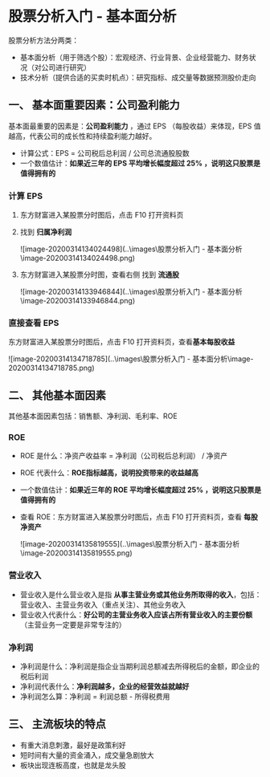 # 股票分析入门 - 基本面分析

股票分析方法分两类：

- 基本面分析（用于筛选个股）：宏观经济、行业背景、企业经营能力、财务状况（对公司进行研究）
- 技术分析（提供合适的买卖时机点）：研究指标、成交量等数据预测股价走向

<!-- more -->

## 一、 基本面重要因素：公司盈利能力

基本面最重要的因素是：**公司盈利能力**  ，通过 EPS （每股收益）来体现，EPS 值越高，代表公司的成长性和持续盈利能力越好。

- 计算公式：EPS = 公司税后总利润 / 公司总流通股股数
- 一个数值估计：**如果近三年的 EPS 平均增长幅度超过 25% ，说明这只股票是值得拥有的**

### 计算 EPS

1. 东方财富进入某股票分时图后，点击 F10 打开资料页

2. 找到 **归属净利润** 

   ![image-20200314134024498](..\images\股票分析入门 - 基本面分析\image-20200314134024498.png) 

3. 东方财富进入某股票分时图，查看右侧 找到 **流通股** 

   ![image-20200314133946844](..\images\股票分析入门 - 基本面分析\image-20200314133946844.png) 

### 直接查看 EPS

东方财富进入某股票分时图后，点击 F10 打开资料页，查看**基本每股收益**

![image-20200314134718785](..\images\股票分析入门 - 基本面分析\image-20200314134718785.png) 

## 二、 其他基本面因素

其他基本面因素包括：销售额、净利润、毛利率、ROE 

### ROE

- ROE 是什么：净资产收益率 = 净利润（公司税后总利润） / 净资产

- ROE 代表什么：**ROE指标越高，说明投资带来的收益越高**

- 一个数值估计：**如果近三年的 ROE 平均增长幅度超过 25% ，说明这只股票是值得拥有的**

- 查看 ROE：东方财富进入某股票分时图后，点击 F10 打开资料页，查看 **每股净资产** 

  ![image-20200314135819555](..\images\股票分析入门 - 基本面分析\image-20200314135819555.png) 

### 营业收入

- 营业收入是什么营业收入是指 **从事主营业务或其他业务所取得的收入**，包括：营业收入、主营业务收入（重点关注）、其他业务收入
- 营业收入代表什么：**好公司的主营业务收入应该占所有营业收入的主要份额** （主营业务一定要是非常专注的）

### 净利润

- 净利润是什么：净利润是指企业当期利润总额减去所得税后的金额，即企业的税后利润
- 净利润代表什么：**净利润越多，企业的经营效益就越好**
- 净利润怎么算：净利润 = 利润总额 - 所得税费用

## 三、 主流板块的特点

- 有重大消息刺激，最好是政策利好
- 短时间有大量的资金涌入，成交量急剧放大
- 板块出现连板高度，也就是龙头股